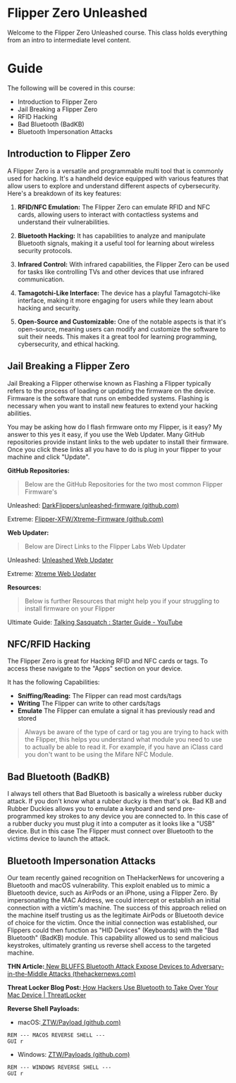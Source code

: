 # Flipper Zero Unleashed

Welcome to the Flipper Zero Unleashed course. This class holds everything from an intro to intermediate level content.

# Guide

The following will be covered in this course:
 * Introduction to Flipper Zero
* Jail Breaking a Flipper Zero
* RFID Hacking
* Bad Bluetooth (BadKB)
* Bluetooth Impersonation Attacks

## Introduction to Flipper Zero

A Flipper Zero is a versatile and programmable multi tool that is commonly used for hacking. It's a handheld device equipped with various features that allow users to explore and understand different aspects of cybersecurity. Here's a breakdown of its key features:

1. **RFID/NFC Emulation:** The Flipper Zero can emulate RFID and NFC cards, allowing users to interact with contactless systems and understand their vulnerabilities.

2. **Bluetooth Hacking:** It has capabilities to analyze and manipulate Bluetooth signals, making it a useful tool for learning about wireless security protocols.

3. **Infrared Control:** With infrared capabilities, the Flipper Zero can be used for tasks like controlling TVs and other devices that use infrared communication.

4. **Tamagotchi-Like Interface:** The device has a playful Tamagotchi-like interface, making it more engaging for users while they learn about hacking and security.

6. **Open-Source and Customizable:** One of the notable aspects is that it's open-source, meaning users can modify and customize the software to suit their needs. This makes it a great tool for learning programming, cybersecurity, and ethical hacking.

## Jail Breaking a Flipper Zero

Jail Breaking a Flipper otherwise known as Flashing a Flipper typically refers to the process of loading or updating the firmware on the device. Firmware is the software that runs on embedded systems. Flashing is necessary when you want to install new features to extend your hacking abilities.

You may be asking how do I flash firmware onto my Flipper, is it easy? 
My answer to this yes it easy, if you use the Web Updater. Many GitHub repositories provide instant links to the web updater to install their firmware. Once you click these links all you have to do is plug in your flipper to your machine and click "Update".

**GitHub Repositories:**
> Below are the GitHub Repositories for the two most common Flipper Firmware's

Unleashed: [DarkFlippers/unleashed-firmware (github.com)](https://github.com/DarkFlippers/unleashed-firmware)

Extreme: [Flipper-XFW/Xtreme-Firmware (github.com)](https://github.com/Flipper-XFW/Xtreme-Firmware)

**Web Updater:**
> Below are Direct Links to the Flipper Labs Web Updater

Unleashed: [Unleashed Web Updater](https://lab.flipper.net/?url=https://unleashedflip.com/fw/unlshd-069/flipper-z-f7-update-unlshd-069.tgz&channel=release-cfw&version=unlshd-069)

Extreme: [Xtreme Web Updater](https://flipper-xtre.me/update/)

**Resources:**
> Below is further Resources that might help you if your struggling to install firmware on your Flipper

Ultimate Guide: [Talking Sasquatch : Starter Guide - YouTube](https://www.youtube.com/watch?v=12M_oHmxcCQ)

##  NFC/RFID Hacking
The Flipper Zero is great for Hacking RFID and NFC cards or tags. To access these navigate to the "Apps" section on your device.

It has the following Capabilities:
* **Sniffing/Reading:**  The Flipper can read most cards/tags
* **Writing**  The Flipper can write to other cards/tags
* **Emulate** The Flipper can emulate a signal it has previously read and stored 

> Always be aware of the type of card or tag you are trying to hack with the Flipper, this helps you understand what module you need to use to actually be able to read it. For example, if you have an iClass card you don't want to be using the Mifare NFC Module.
## Bad Bluetooth (BadKB)

I always tell others that Bad Bluetooth is basically a wireless rubber ducky attack. If you don't know what a rubber ducky is then that's ok. Bad KB and Rubber Duckies allows you to emulate a keyboard and send pre-programmed key strokes to any device you are connected to. In this case of a rubber ducky you must plug it into a computer as it looks like a "USB" device. But in this case The Flipper must connect over Bluetooth to the victims device to launch the attack.


## Bluetooth Impersonation Attacks

Our team recently gained recognition on TheHackerNews for uncovering a Bluetooth and macOS vulnerability. This exploit enabled us to mimic a Bluetooth device, such as AirPods or an iPhone, using a Flipper Zero. By impersonating the MAC Address, we could intercept or establish an initial connection with a victim's machine. The success of this approach relied on the machine itself trusting us as the legitimate AirPods or Bluetooth device of choice for the victim. Once the initial connection was established, our Flippers could then function as "HID Devices" (Keyboards) with the "Bad Bluetooth" (BadKB) module. This capability allowed us to send malicious keystrokes, ultimately granting us reverse shell access to the targeted machine.

**THN Article:**[ New BLUFFS Bluetooth Attack Expose Devices to Adversary-in-the-Middle Attacks (thehackernews.com)](https://thehackernews.com/2023/12/new-bluffs-bluetooth-attack-expose.html)

**Threat Locker Blog Post:**[ How Hackers Use Bluetooth to Take Over Your Mac Device | ThreatLocker](https://www.threatlocker.com/blog/mac-bluetooth-impersonation-attacks)

**Reverse Shell Payloads:**
* macOS:[ ZTW/Payload (github.com)](https://github.com/ThreatLockerIvan/ZTW24/blob/main/Flipper-Zero-Unleashed/Payloads/macos-reverseshell-payload.txt)
~~~
REM --- MACOS REVERSE SHELL ---
GUI r
~~~
* Windows: [ZTW/Payloads (github.com)](https://github.com/ThreatLockerIvan/ZTW24/blob/main/Flipper-Zero-Unleashed/Payloads/windows-revershell-payload.txc)
~~~
REM --- WINDOWS REVERSE SHELL ---
GUI r
~~~
